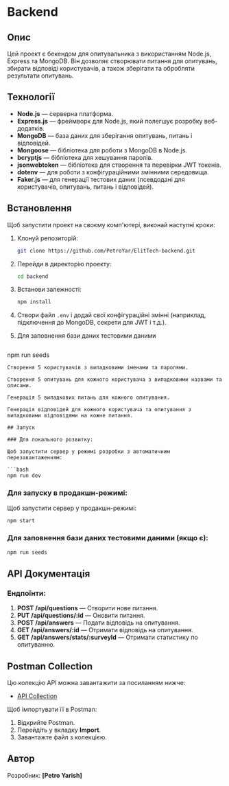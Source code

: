 
# Backend

## Опис

Цей проект є бекендом для опитувальника з використанням Node.js, Express та MongoDB. Він дозволяє створювати питання для опитувань, збирати відповіді користувачів, а також зберігати та обробляти результати опитувань.

## Технології

- **Node.js** — серверна платформа.
- **Express.js** — фреймворк для Node.js, який полегшує розробку веб-додатків.
- **MongoDB** — база даних для зберігання опитувань, питань і відповідей.
- **Mongoose** — бібліотека для роботи з MongoDB в Node.js.
- **bcryptjs** — бібліотека для хешування паролів.
- **jsonwebtoken** — бібліотека для створення та перевірки JWT токенів.
- **dotenv** — для роботи з конфігураційними змінними середовища.
- **Faker.js** — для генерації тестових даних (псевдодані для користувачів, опитувань, питань і відповідей).

## Встановлення

Щоб запустити проект на своєму комп'ютері, виконай наступні кроки:

1. Клонуй репозиторій:

   ```bash
   git clone https://github.com/PetroYar/ElitTech-backend.git
   ```

2. Перейди в директорію проекту:

   ```bash
   cd backend
   ```

3. Встанови залежності:

   ```bash
   npm install
   ```

4. Створи файл `.env` і додай свої конфігураційні змінні (наприклад, підключення до MongoDB, секрети для JWT і т.д.).

5. Для заповнення бази даних тестовими даними

   ```bash
 npm run seeds
   ```
Створення 5 користувачів з випадковими іменами та паролями.

Створення 5 опитувань для кожного користувача з випадковими назвами та описами.

Генерація 5 випадкових питань для кожного опитування.

Генерація відповідей для кожного користувача та опитування з випадковими відповідями на кожне питання.

## Запуск

### Для локального розвитку:

Щоб запустити сервер у режимі розробки з автоматичним перезавантаженням:

```bash
npm run dev
```

### Для запуску в продакшн-режимі:

Щоб запустити сервер у продакшн-режимі:

```bash
npm start
```

### Для заповнення бази даних тестовими даними (якщо є):

```bash
npm run seeds
```

## API Документація

### Ендпоїнти:

1. **POST /api/questions** — Створити нове питання.
2. **PUT /api/questions/:id** — Оновити питання.
3. **POST /api/answers** — Подати відповідь на опитування.
4. **GET /api/answers/:id** — Отримати відповідь на опитування.
5. **GET /api/answers/stats/:surveyId** — Отримати статистику по опитуванню.

## Postman Collection

Цю колекцію API можна завантажити за посиланням нижче:

- [API Collection](./docsPostman/postman_collection.json)

Щоб імпортувати її в Postman:
1. Відкрийте Postman.
2. Перейдіть у вкладку **Import**.
3. Завантажте файл з колекцією.
## Автор

Розробник: **[Petro Yarish]**
